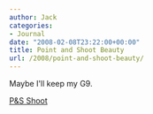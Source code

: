 ```yaml
---
author: Jack
categories:
- Journal
date: "2008-02-08T23:22:00+00:00"
title: Point and Shoot Beauty
url: /2008/point-and-shoot-beauty/
---
```


Maybe I'll keep my G9.

[P&S Shoot][1]

 [1]: http://www.digitalphotoshopretouching.com/video-samples/shoot1/vid1.htm